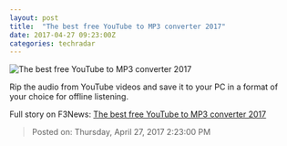 ```yaml
---
layout: post
title:  "The best free YouTube to MP3 converter 2017"
date: 2017-04-27 09:23:00Z
categories: techradar
---
```


![The best free YouTube to MP3 converter 2017](http://cdn.mos.cms.futurecdn.net/77efde19f9a97b6ac545eb07ee0f5b1a-1200-80.jpg)

Rip the audio from YouTube videos and save it to your PC in a format of your choice for offline listening.


Full story on F3News: [The best free YouTube to MP3 converter 2017](http://www.f3nws.com/n/zAPX2D)

> Posted on: Thursday, April 27, 2017 2:23:00 PM
